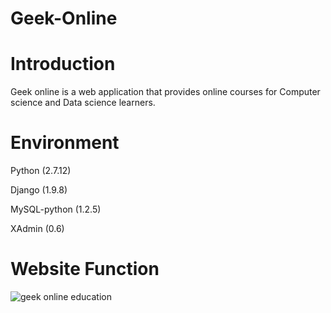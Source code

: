 # Geek-Online

# Introduction
Geek online is a web application that provides online courses for Computer science and Data science learners.

# Environment
Python (2.7.12)

Django (1.9.8)

MySQL-python (1.2.5)

XAdmin (0.6)

# Website Function
![geek online education](https://user-images.githubusercontent.com/21094374/31415212-f0b69ee2-adef-11e7-98f0-cdf584341ce5.png)
